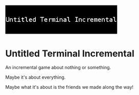 ![Game Banner](assets/uti-banner.png)
---
# Untitled Terminal Incremental
An incremental game about nothing or something. 

Maybe it's about everything. 

Maybe what it's about is the friends we made along the way!